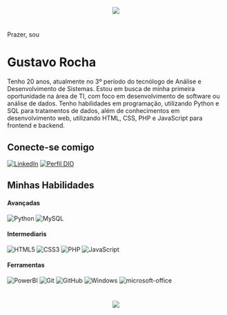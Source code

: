 <div align="center">
    <img src="https://streak-stats.demolab.com?user=GuRoch4&locale=pt_BR&date_format=j%20M%5B%20Y%5D&mode=weekly&card_width=1000&background=000000&border=FFFFFF&stroke=FFFFFF&ring=FFFFFF&fire=FFFFFF&currStreakNum=FFFFFF&sideNums=FFFFFF&currStreakLabel=FFFFFF&sideLabels=FFFFFF&dates=FFFFFF&excludeDaysLabel=FFFFFF">
</div>

#

Prazer, sou
# Gustavo Rocha
Tenho 20 anos, atualmente no 3º período do tecnólogo de Análise e Desenvolvimento de Sistemas.
Estou em busca de minha primeira oportunidade na área de TI, com foco em desenvolvimento de software ou análise de dados. 
Tenho habilidades em programação, utilizando Python e SQL para tratamentos de dados, além de conhecimentos em desenvolvimento web, utilizando HTML, CSS, PHP e JavaScript para frontend e backend.


## Conecte-se comigo
[![LinkedIn](https://img.shields.io/badge/-LinkedIn-000?style=for-the-badge&logo=linkedin&&logoColor=FFF)](https://www.linkedin.com/in/guroch4/)
[![Perfil DIO](https://img.shields.io/badge/-DIO-000?style=for-the-badge)](https://www.dio.me/users/gustavo_henriques_71966)


## Minhas Habilidades
#### Avançadas
![Python](https://img.shields.io/badge/Python-000?style=for-the-badge&logo=python&logoColor=FFF)
![MySQL](https://img.shields.io/badge/MySQL-000?style=for-the-badge&logo=mysql&logoColor=FFF)
#### Intermediaris
![HTML5](https://img.shields.io/badge/HTML5-000?style=for-the-badge&logo=html5&logoColor=FFF)
![CSS3](https://img.shields.io/badge/CSS3-000?style=for-the-badge&logo=css3&logoColor=FFF)
![PHP](https://img.shields.io/badge/PHP-000?style=for-the-badge&logo=php&logoColor=FFF)
![JavaScript](https://img.shields.io/badge/JavaScript-000?style=for-the-badge&logo=javascript&logoColor=FFF)
#### Ferramentas
![PowerBI](https://img.shields.io/badge/PowerBI-000?style=for-the-badge&logo=powerbi&logoColor=FFF)
![Git](https://img.shields.io/badge/Git-000?style=for-the-badge&logo=git&logoColor=FFF)
![GitHub](https://img.shields.io/badge/GitHub-000?style=for-the-badge&logo=github&logoColor=FFF)
![Windows](https://img.shields.io/badge/Windows-000?style=for-the-badge&logo=windows&logoColor=FFF)
![microsoft-office](https://img.shields.io/badge/microsoft_office-000?style=for-the-badge&logo=microsoft-office&logoColor=FFF)
#

<div align="center">
    <img src="https://profile-counter.glitch.me/{GuRoch4}/count.svg">
</div>